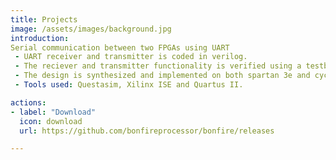 ```yaml
---
title: Projects
image: /assets/images/background.jpg
introduction:
Serial communication between two FPGAs using UART
 - UART receiver and transmitter is coded in verilog.
 - The reciever and transmitter functionality is verified using a testbench.
 - The design is synthesized and implemented on both spartan 3e and cyclone IV FPGA.
 - Tools used: Questasim, Xilinx ISE and Quartus II.

actions:
- label: "Download"
  icon: download
  url: https://github.com/bonfireprocessor/bonfire/releases

---
```



